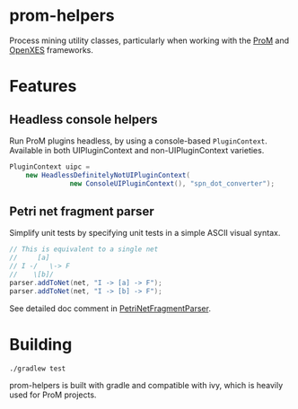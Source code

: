 # prom-helpers
Process mining utility classes, particularly when working with the [ProM](http://www.promtools.org/doku.php) and [OpenXES](http://www.xes-standard.org/openxes/start) frameworks.

# Features

## Headless console helpers

Run ProM plugins headless, by using a console-based `PluginContext`. Available in both UIPluginContext and non-UIPluginContext varieties.

```java
PluginContext uipc = 
    new HeadlessDefinitelyNotUIPluginContext(
               new ConsoleUIPluginContext(), "spn_dot_converter");	
```


## Petri net fragment parser

Simplify unit tests by specifying unit tests in a simple ASCII visual syntax.

```java
// This is equivalent to a single net
//     [a] 
// I -/   \-> F
//    \[b]/
parser.addToNet(net, "I -> [a] -> F");
parser.addToNet(net, "I -> [b] -> F");
```

See detailed doc comment in [PetriNetFragmentParser](src/main/java/qut/pm/prom/helpers/PetriNetFragmentParser.java).


# Building

`./gradlew test`

prom-helpers is built with gradle and compatible with ivy, which is heavily used for ProM projects.
 

